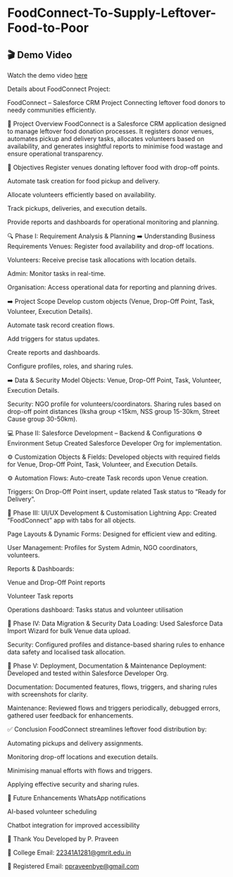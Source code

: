 # FoodConnect-To-Supply-Leftover-Food-to-Poor
## 🎬 Demo Video

Watch the demo video [here](https://drive.google.com/file/d/1kpXndSnu7L2jpXmfva0OBzScDG0iz3c-/view?usp=sharing)

Details about FoodConnect Project:

FoodConnect – Salesforce CRM Project
Connecting leftover food donors to needy communities efficiently.

🚀 Project Overview
FoodConnect is a Salesforce CRM application designed to manage leftover food donation processes. It registers donor venues, automates pickup and delivery tasks, allocates volunteers based on availability, and generates insightful reports to minimise food wastage and ensure operational transparency.

🎯 Objectives
Register venues donating leftover food with drop-off points.

Automate task creation for food pickup and delivery.

Allocate volunteers efficiently based on availability.

Track pickups, deliveries, and execution details.

Provide reports and dashboards for operational monitoring and planning.

🔍 Phase I: Requirement Analysis & Planning
➡️ Understanding Business Requirements
Venues: Register food availability and drop-off locations.

Volunteers: Receive precise task allocations with location details.

Admin: Monitor tasks in real-time.

Organisation: Access operational data for reporting and planning drives.

➡️ Project Scope
Develop custom objects (Venue, Drop-Off Point, Task, Volunteer, Execution Details).

Automate task record creation flows.

Add triggers for status updates.

Create reports and dashboards.

Configure profiles, roles, and sharing rules.

➡️ Data & Security Model
Objects: Venue, Drop-Off Point, Task, Volunteer, Execution Details.

Security: NGO profile for volunteers/coordinators. Sharing rules based on drop-off point distances (Iksha group <15km, NSS group 15-30km, Street Cause group 30-50km).

💻 Phase II: Salesforce Development – Backend & Configurations
⚙️ Environment Setup
Created Salesforce Developer Org for implementation.

⚙️ Customization
Objects & Fields: Developed objects with required fields for Venue, Drop-Off Point, Task, Volunteer, and Execution Details.

⚙️ Automation
Flows: Auto-create Task records upon Venue creation.

Triggers: On Drop-Off Point insert, update related Task status to “Ready for Delivery”.

🎨 Phase III: UI/UX Development & Customisation
Lightning App: Created “FoodConnect” app with tabs for all objects.

Page Layouts & Dynamic Forms: Designed for efficient view and editing.

User Management: Profiles for System Admin, NGO coordinators, volunteers.

Reports & Dashboards:

Venue and Drop-Off Point reports

Volunteer Task reports

Operations dashboard: Tasks status and volunteer utilisation

🔐 Phase IV: Data Migration & Security
Data Loading: Used Salesforce Data Import Wizard for bulk Venue data upload.

Security: Configured profiles and distance-based sharing rules to enhance data safety and localised task allocation.

🚀 Phase V: Deployment, Documentation & Maintenance
Deployment: Developed and tested within Salesforce Developer Org.

Documentation: Documented features, flows, triggers, and sharing rules with screenshots for clarity.

Maintenance: Reviewed flows and triggers periodically, debugged errors, gathered user feedback for enhancements.

✅ Conclusion
FoodConnect streamlines leftover food distribution by:

Automating pickups and delivery assignments.

Monitoring drop-off locations and execution details.

Minimising manual efforts with flows and triggers.

Applying effective security and sharing rules.

🌟 Future Enhancements
WhatsApp notifications

AI-based volunteer scheduling

Chatbot integration for improved accessibility

🙏 Thank You
Developed by P. Praveen

📧 College Email: 22341A1281@gmrit.edu.in

📧 Registered Email: ppraveenbye@gmail.com
